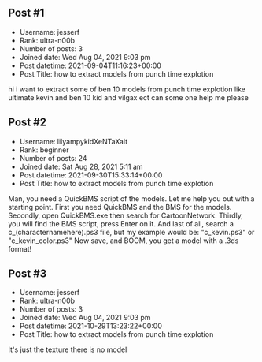 ## Post #1
- Username: jesserf
- Rank: ultra-n00b
- Number of posts: 3
- Joined date: Wed Aug 04, 2021 9:03 pm
- Post datetime: 2021-09-04T11:16:23+00:00
- Post Title: how to extract models from punch time explotion

hi i want to extract some of ben 10 models from punch time explotion like ultimate kevin and ben 10 kid and vilgax ect
can some one help me please
## Post #2
- Username: lilyampykidXeNTaXalt
- Rank: beginner
- Number of posts: 24
- Joined date: Sat Aug 28, 2021 5:11 am
- Post datetime: 2021-09-30T15:33:14+00:00
- Post Title: how to extract models from punch time explotion

Man, you need a QuickBMS script of the models.
Let me help you out with a starting point.
First you need QuickBMS and the BMS for the models.
Secondly, open QuickBMS.exe then search for CartoonNetwork.
Thirdly, you will find the BMS script, press Enter on it.
And last of all, search a c_(characternamehere).ps3 file, but my example would be: "c_kevin.ps3" or "c_kevin_color.ps3"
Now save, and BOOM, you get a model with a .3ds format!
## Post #3
- Username: jesserf
- Rank: ultra-n00b
- Number of posts: 3
- Joined date: Wed Aug 04, 2021 9:03 pm
- Post datetime: 2021-10-29T13:23:22+00:00
- Post Title: how to extract models from punch time explotion

It's just the texture there is no model
